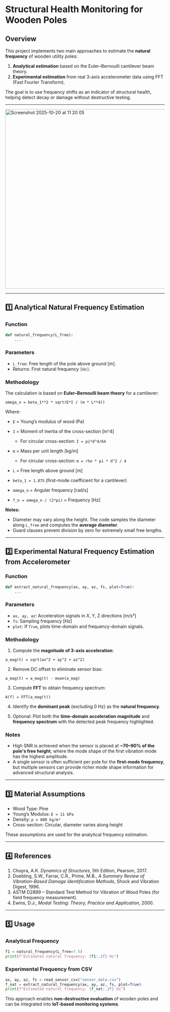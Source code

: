 # Structural Health Monitoring for Wooden Poles

## Overview

This project implements two main approaches to estimate the **natural frequency** of wooden utility poles:

1. **Analytical estimation** based on the Euler–Bernoulli cantilever beam theory.
2. **Experimental estimation** from real 3-axis accelerometer data using FFT (Fast Fourier Transform).

The goal is to use frequency shifts as an indicator of structural health, helping detect decay or damage without destructive testing.

---
<img width="589" height="568" alt="Screenshot 2025-10-20 at 11 20 05" src="https://github.com/user-attachments/assets/2ed15e12-f59a-49f3-8b5c-1e21425a90c3" />

---

## 1️⃣ Analytical Natural Frequency Estimation

### Function

```python
def natural_frequency(L_free):
    ...
```

### Parameters

* `L_free`: Free length of the pole above ground [m].
* Returns: First natural frequency `[Hz]`.

### Methodology

The calculation is based on **Euler–Bernoulli beam theory** for a cantilever:

```
omega_n = beta_1**2 * sqrt(E*I / (m * L**4))
```

Where:

* `E` = Young’s modulus of wood (Pa)
* `I` = Moment of inertia of the cross-section [m^4]

  * For circular cross-section: `I = pi*d^4/64`
* `m` = Mass per unit length [kg/m]

  * For circular cross-section: `m = rho * pi * d^2 / 4`
* `L` = Free length above ground [m]
* `beta_1 = 1.875` (first-mode coefficient for a cantilever)
* `omega_n` = Angular frequency [rad/s]
* `f_n = omega_n / (2*pi)` = Frequency [Hz]

**Notes:**

* Diameter may vary along the height. The code samples the diameter along `L_free` and computes the **average diameter**.
* Guard clauses prevent division by zero for extremely small free lengths.

---

## 2️⃣ Experimental Natural Frequency Estimation from Accelerometer

### Function

```python
def extract_natural_frequency(ax, ay, az, fs, plot=True):
    ...
```

### Parameters

* `ax, ay, az`: Acceleration signals in X, Y, Z directions [m/s²]
* `fs`: Sampling frequency [Hz]
* `plot`: If `True`, plots time-domain and frequency-domain signals.

### Methodology

1. Compute the **magnitude of 3-axis acceleration**:

```
a_mag(t) = sqrt(ax^2 + ay^2 + az^2)
```

2. Remove DC offset to eliminate sensor bias:

```
a_mag(t) = a_mag(t) - mean(a_mag)
```

3. Compute **FFT** to obtain frequency spectrum:

```
A(f) = FFT(a_mag(t))
```

4. Identify the **dominant peak** (excluding 0 Hz) as the **natural frequency**.

5. Optional: Plot both the **time-domain acceleration magnitude** and **frequency spectrum** with the detected peak frequency highlighted.

### Notes

* High SNR is achieved when the sensor is placed at **~70–90% of the pole's free height**, where the mode shape of the first vibration mode has the highest amplitude.
* A single sensor is often sufficient per pole for the **first-mode frequency**, but multiple sensors can provide richer mode shape information for advanced structural analysis.

---

## 3️⃣ Material Assumptions

* Wood Type: Pine
* Young’s Modulus: `E = 11 GPa`
* Density: `ρ = 600 kg/m³`
* Cross-section: Circular, diameter varies along height

These assumptions are used for the analytical frequency estimation.

---

## 4️⃣ References

1. Chopra, A.K. *Dynamics of Structures*, 5th Edition, Pearson, 2017.
2. Doebling, S.W., Farrar, C.R., Prime, M.B., *A Summary Review of Vibration-Based Damage Identification Methods*, Shock and Vibration Digest, 1996.
3. ASTM D2899 – Standard Test Method for Vibration of Wood Poles (for field frequency measurement).
4. Ewins, D.J., *Modal Testing: Theory, Practice and Application*, 2000.

---

## 5️⃣ Usage

### Analytical Frequency

```python
f1 = natural_frequency(L_free=7.5)
print(f"Estimated natural frequency: {f1:.2f} Hz")
```

### Experimental Frequency from CSV

```python
ax, ay, az, fs = read_sensor_csv("sensor_data.csv")
f_nat = extract_natural_frequency(ax, ay, az, fs, plot=True)
print(f"Estimated natural frequency: {f_nat:.2f} Hz")
```

This approach enables **non-destructive evaluation** of wooden poles and can be integrated into **IoT-based monitoring systems**.



